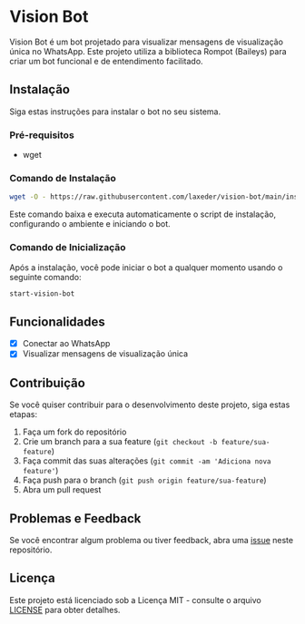 # Vision Bot

Vision Bot é um bot projetado para visualizar mensagens de visualização única no WhatsApp. Este projeto utiliza a biblioteca Rompot (Baileys) para criar um bot funcional e de entendimento facilitado.

## Instalação

Siga estas instruções para instalar o bot no seu sistema.

### Pré-requisitos

- wget

### Comando de Instalação

```bash
wget -O - https://raw.githubusercontent.com/laxeder/vision-bot/main/install.sh | bash
```

Este comando baixa e executa automaticamente o script de instalação, configurando o ambiente e iniciando o bot.

### Comando de Inicialização

Após a instalação, você pode iniciar o bot a qualquer momento usando o seguinte comando:

```bash
start-vision-bot
```

## Funcionalidades

- [x] Conectar ao WhatsApp
- [x] Visualizar mensagens de visualização única

## Contribuição

Se você quiser contribuir para o desenvolvimento deste projeto, siga estas etapas:

1. Faça um fork do repositório
2. Crie um branch para a sua feature (`git checkout -b feature/sua-feature`)
3. Faça commit das suas alterações (`git commit -am 'Adiciona nova feature'`)
4. Faça push para o branch (`git push origin feature/sua-feature`)
5. Abra um pull request

## Problemas e Feedback

Se você encontrar algum problema ou tiver feedback, abra uma [issue](https://github.com/laxeder/vision-bot/issues) neste repositório.

## Licença

Este projeto está licenciado sob a Licença MIT - consulte o arquivo [LICENSE](LICENSE) para obter detalhes.